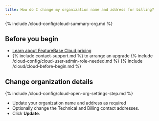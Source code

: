 ```yaml
---
title: How do I change my organization name and address for billing?
---
```


{% include /cloud-config/cloud-summary-org.md %}

## Before you begin

* [Learn about FeatureBase Cloud pricing](https://www.featurebase.com/pricing)
* {% include contact-support.md %} to arrange an upgrade
{% include /cloud-config/cloud-user-admin-role-needed.md %}
{% include /cloud/cloud-before-begin.md %}

## Change organization details

{% include /cloud-config/cloud-open-org-settings-step.md %}
* Update your organization name and address as required
* Optionally change the Technical and Billing contact addresses.
* Click **Update**.
